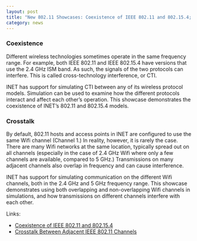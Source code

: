 ```yaml
---
layout: post
title: "New 802.11 Showcases: Coexistence of IEEE 802.11 and 802.15.4; Crosstalk Between Adjacent IEEE 802.11 Channels"
category: news
---
```


### Coexistence

Different wireless technologies sometimes operate in the same frequency range. 
For example, both IEEE 802.11 and IEEE 802.15.4 have versions that use the 2.4 GHz ISM band. 
As such, the signals of the two protocols can interfere. 
This is called cross-technology interference, or CTI.

INET has support for simulating CTI between any of its wireless protocol models. 
Simulation can be used to examine how the different protocols interact and affect 
each other’s operation. This showcase demonstrates the coexistence of 
INET’s 802.11 and 802.15.4 models.

### Crosstalk

By default, 802.11 hosts and access points in INET are configured to use the same
Wifi channel (Channel 1.) In reality, however, it is rarely the case. There are many
Wifi networks at the same location, typically spread out on all channels (especially
in the case of 2.4 GHz Wifi where only a few channels are available, compared to 5 GHz.) 
Transmissions on many adjacent channels also overlap in frequency and can cause interference.

INET has support for simulating communication on the different Wifi channels, both in the 
2.4 GHz and 5 GHz frequency range. This showcase demonstrates using both overlapping and 
non-overlapping Wifi channels in simulations, and how transmissions on different channels 
interfere with each other.

Links:
* [Coexistence of IEEE 802.11 and 802.15.4](https://inet.omnetpp.org/docs/showcases/wireless/coexistence/doc/)
* [Crosstalk Between Adjacent IEEE 802.11 Channels](https://inet.omnetpp.org/docs/showcases/wireless/crosstalk/doc/)

